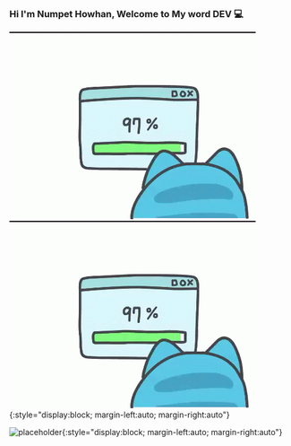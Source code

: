 ### Hi I'm Numpet Howhan, Welcome to My word DEV 💻

![](https://github.com/moqnpp/moqnpp/blob/87a2593cffb53fc80b6ef213b9c45b0f1d7af658/cappoo.gif)
![moqnpp](https://github.com/moqnpp/moqnpp/blob/87a2593cffb53fc80b6ef213b9c45b0f1d7af658/cappoo.gif){:style="display:block; margin-left:auto; margin-right:auto"}

![placeholder](https://via.placeholder.com/100x150){:style="display:block; margin-left:auto; margin-right:auto"}
